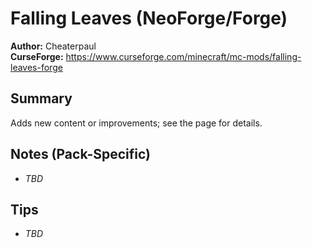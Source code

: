 # Falling Leaves (NeoForge/Forge)

**Author:** Cheaterpaul  
**CurseForge:** https://www.curseforge.com/minecraft/mc-mods/falling-leaves-forge

## Summary
Adds new content or improvements; see the page for details.

## Notes (Pack-Specific)
- _TBD_

## Tips
- _TBD_

